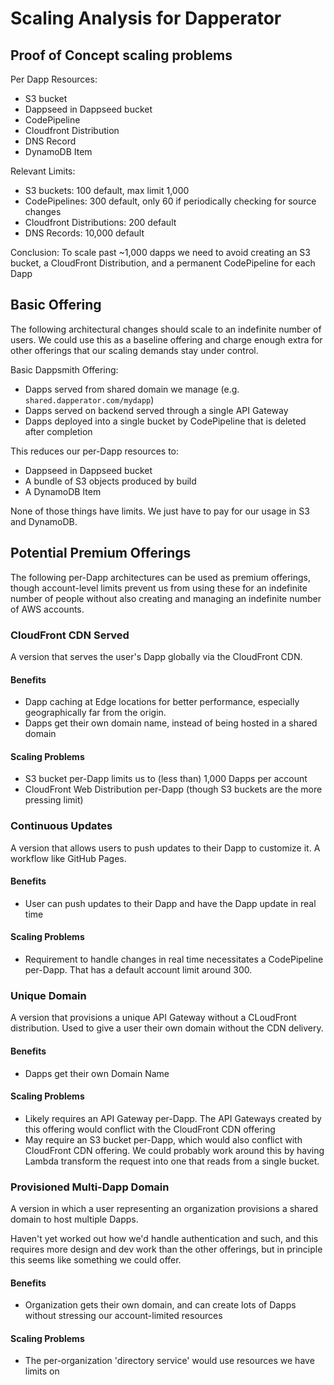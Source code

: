 # Scaling Analysis for Dapperator

## Proof of Concept scaling problems

Per Dapp Resources:

- S3 bucket
- Dappseed in Dappseed bucket
- CodePipeline
- Cloudfront Distribution
- DNS Record
- DynamoDB Item

Relevant Limits:

- S3 buckets: 100 default, max limit 1,000
- CodePipelines: 300 default, only 60 if periodically checking for source changes
- Cloudfront Distributions: 200 default
- DNS Records: 10,000 default

Conclusion: To scale past ~1,000 dapps we need to avoid creating an S3 bucket, a CloudFront Distribution, and a permanent CodePipeline for each Dapp

## Basic Offering

The following architectural changes should scale to an indefinite number of users. We could use this as a baseline offering and charge enough extra for other offerings that our scaling demands stay under control.

Basic Dappsmith Offering:

- Dapps served from shared domain we manage (e.g. `shared.dapperator.com/mydapp`)
- Dapps served on backend served through a single API Gateway
- Dapps deployed into a single bucket by CodePipeline that is deleted after completion

This reduces our per-Dapp resources to:

- Dappseed in Dappseed bucket
- A bundle of S3 objects produced by build
- A DynamoDB Item

None of those things have limits. We just have to pay for our usage in S3 and DynamoDB.

## Potential Premium Offerings

The following per-Dapp architectures can be used as premium offerings, though account-level limits prevent us from using these for an indefinite number of people without also creating and managing an indefinite number of AWS accounts.

### CloudFront CDN Served

A version that serves the user's Dapp globally via the CloudFront CDN.

#### Benefits

- Dapp caching at Edge locations for better performance, especially geographically far from the origin.
- Dapps get their own domain name, instead of being hosted in a shared domain

#### Scaling Problems

- S3 bucket per-Dapp limits us to (less than) 1,000 Dapps per account
- CloudFront Web Distribution per-Dapp (though S3 buckets are the more pressing limit)

### Continuous Updates

A version that allows users to push updates to their Dapp to customize it. A workflow like GitHub Pages.

#### Benefits

- User can push updates to their Dapp and have the Dapp update in real time

#### Scaling Problems

- Requirement to handle changes in real time necessitates a CodePipeline per-Dapp. That has a default account limit around 300.

### Unique Domain

A version that provisions a unique API Gateway without a CLoudFront distribution. Used to give a user their own domain without the CDN delivery.

#### Benefits

- Dapps get their own Domain Name

#### Scaling Problems

- Likely requires an API Gateway per-Dapp. The API Gateways created by this offering would conflict with the CloudFront CDN offering
- May require an S3 bucket per-Dapp, which would also conflict with CloudFront CDN offering. We could probably work around this by having Lambda transform the request into one that reads from a single bucket.

### Provisioned Multi-Dapp Domain

A version in which a user representing an organization provisions a shared domain to host multiple Dapps.

Haven't yet worked out how we'd handle authentication and such, and this requires more design and dev work than the other offerings, but in principle this seems like something we could offer.

#### Benefits

- Organization gets their own domain, and can create lots of Dapps without stressing our account-limited resources

#### Scaling Problems

- The per-organization 'directory service' would use resources we have limits on
